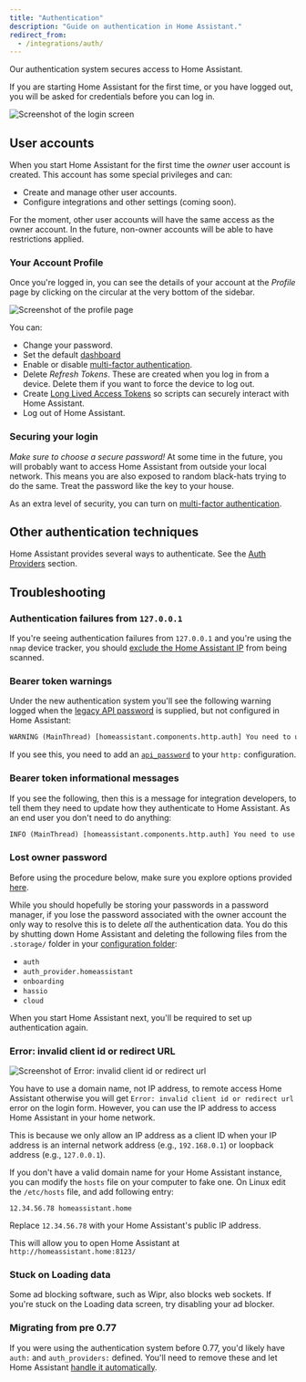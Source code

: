 ```yaml
---
title: "Authentication"
description: "Guide on authentication in Home Assistant."
redirect_from:
  - /integrations/auth/
---
```


Our authentication system secures access to Home Assistant.

If you are starting Home Assistant for the first time, or you have logged out, you will be asked for credentials before you can log in. 

<img src='/images/docs/authentication/login.png' alt='Screenshot of the login screen' style='border: 0;box-shadow: none;'>

## User accounts

When you start Home Assistant for the first time the _owner_ user account is created. This account has some special privileges and can:

- Create and manage other user accounts.
- Configure integrations and other settings (coming soon).

<div class='note'>
For the moment, other user accounts will have the same access as the owner account. In the future, non-owner accounts will be able to have restrictions applied.
</div>

### Your Account Profile

Once you're logged in, you can see the details of your account at the _Profile_ page by clicking on the circular at the very bottom of the sidebar. 

<img src='/images/docs/authentication/profile.png' alt='Screenshot of the profile page' style='border: 0;box-shadow: none;'>

You can:

* Change your password.
* Set the default [dashboard](/lovelace/dashboards-and-views/)
* Enable or disable [multi-factor authentication](/docs/authentication/multi-factor-auth/).
* Delete _Refresh Tokens_. These are created when you log in from a device. Delete them if you want to force the device to log out.
* Create [Long Lived Access Tokens](https://developers.home-assistant.io/docs/en/auth_api.html#long-lived-access-token) so scripts can securely interact with Home Assistant. 
* Log out of Home Assistant. 

### Securing your login

_Make sure to choose a secure password!_ At some time in the future, you will probably want to access Home Assistant from outside your local network. This means you are also exposed to random black-hats trying to do the same. Treat the password like the key to your house. 


As an extra level of security, you can turn on [multi-factor authentication](/docs/authentication/multi-factor-auth/). 

## Other authentication techniques

Home Assistant provides several ways to authenticate. See the [Auth Providers](/docs/authentication/providers/) section.

## Troubleshooting

### Authentication failures from `127.0.0.1`

If you're seeing authentication failures from `127.0.0.1` and you're using the `nmap` device tracker, you should [exclude the Home Assistant IP](/integrations/nmap_tracker#exclude) from being scanned.

### Bearer token warnings

Under the new authentication system you'll see the following warning logged when the [legacy API password](/docs/authentication/providers/#legacy-api-password) is supplied, but not configured in Home Assistant:

```txt
WARNING (MainThread) [homeassistant.components.http.auth] You need to use a bearer token to access /blah/blah from 192.0.2.4
```

If you see this, you need to add an [`api_password`](/integrations/http/#api_password) to your `http:` configuration.

### Bearer token informational messages

If you see the following, then this is a message for integration developers, to tell them they need to update how they authenticate to Home Assistant. As an end user you don't need to do anything:

```txt
INFO (MainThread) [homeassistant.components.http.auth] You need to use a bearer token to access /blah/blah from 192.0.2.4
```

### Lost owner password

Before using the procedure below, make sure you explore options provided [here](/docs/locked_out).

While you should hopefully be storing your passwords in a password manager, if you lose the password associated with the owner account the only way to resolve this is to delete *all* the authentication data. You do this by shutting down Home Assistant and deleting the following files from the `.storage/` folder in your [configuration folder](/docs/configuration/):

- `auth`
- `auth_provider.homeassistant`
- `onboarding`
- `hassio`
- `cloud`

When you start Home Assistant next, you'll be required to set up authentication again.

### Error: invalid client id or redirect URL

<img src='/images/docs/authentication/error-invalid-client-id.png' alt='Screenshot of Error: invalid client id or redirect url'>

You have to use a domain name, not IP address, to remote access Home Assistant otherwise you will get `Error: invalid client id or redirect url` error on the login form. However, you can use the IP address to access Home Assistant in your home network.

This is because we only allow an IP address as a client ID when your IP address is an internal network address (e.g., `192.168.0.1`) or loopback address (e.g., `127.0.0.1`).

If you don't have a valid domain name for your Home Assistant instance, you can modify the `hosts` file on your computer to fake one.
On Linux edit the `/etc/hosts` file, and add following entry:

```text
12.34.56.78 homeassistant.home
```

Replace `12.34.56.78` with your Home Assistant's public IP address.

This will allow you to open Home Assistant at `http://homeassistant.home:8123/`

### Stuck on Loading data

Some ad blocking software, such as Wipr, also blocks web sockets. If you're stuck on the Loading data screen, try disabling your ad blocker.

### Migrating from pre 0.77

If you were using the authentication system before 0.77, you'd likely have `auth:` and `auth_providers:` defined. You'll need to remove these and let Home Assistant [handle it automatically](/docs/authentication/providers/#configuring-auth-providers).
